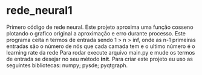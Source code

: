 # rede_neural1
Primero código de rede neural. Este projeto aproxima uma função cosseno plotando o grafico original a aproximação e  erro durante  processo.
Este programa ceita n termos de entrada sendo 1 > n > inf, onde as n-1 primeiras entradas são o número de nós que cada camada tem e o ultimo número é o learning rate da rede
Para rodar execute arquivo main.py e mude os termos de entrada se desejar no seu método __init__.
Para criar este projeto eu uso as seguintes bibliotecas:
numpy;
pysde;
pyqtgraph.

